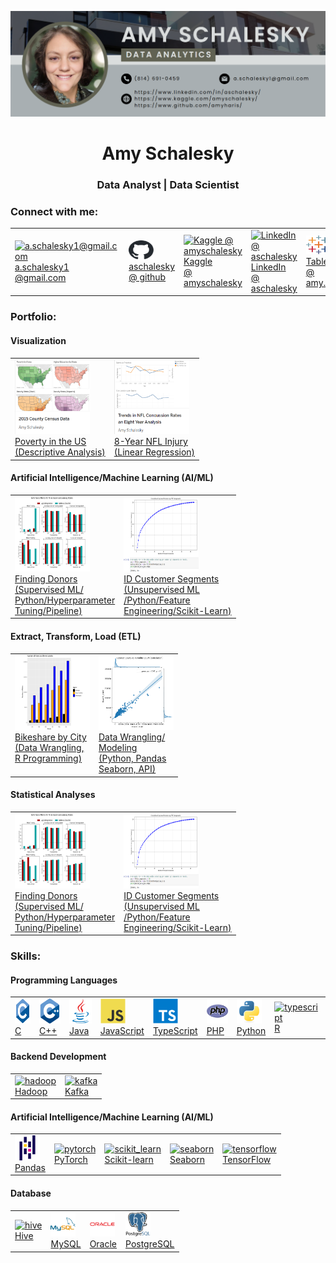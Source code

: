 ![Amy Schalesky, Data Analytics](Banner.png)
<h1 align="center">Amy Schalesky</h1>
<h3 align="center">Data Analyst | Data Scientist</h3>

<h3 align="left">Connect with me:</h3>
<table>
  <tr>
    <td>
      <a href="mailto:a.schalesky1@gmail.com" target="blank">
        <img src="https://upload.wikimedia.org/wikipedia/commons/7/7e/Gmail_icon_%282020%29.svg" alt="a.schalesky1@gmail.com" height="30" width="40" />
        <br>a.schalesky1
        <br>@gmail.com
      </a>
    </td>
    <td>
      <a href="https://github.com/aschalesky" target="blank">
        <img src=/github-mark.svg alt="GitHub @ aschalesky" height="30" width="40">
        <br>aschalesky
        <br>@ github
      </a>
    </td>
    <td>
      <a href="https://kaggle.com/amyschalesky" target="blank">
        <img src="https://raw.githubusercontent.com/rahuldkjain/github-profile-readme-generator/master/src/images/icons/Social/kaggle.svg" alt="Kaggle @ amyschalesky" height="30" width="40">
        <br>Kaggle
        <br>@ amyschalesky
      </a>
    </td>
    <td>
      <a href="https://linkedin.com/in/aschalesky" target="blank">
        <img src="https://raw.githubusercontent.com/rahuldkjain/github-profile-readme-generator/master/src/images/icons/Social/linked-in-alt.svg" alt="LinkedIn @ aschalesky" height="30" width="40"/>
        <br>LinkedIn
        <br>@ aschalesky
      </a>
    </td>
    <td>
      <a href="https://public.tableau.com/app/profile/amy.schalesky/vizzes" target="blank">
        <img src="/tableau-icon-svgrepo-com.svg" alt="Tableau Public @ amy.schalesky" height="30" width="40"/>
        <br>Tableau Public 
        <br>@ amy.schalesky
      </a>
    </td>
  </tr>
</table>

<h3 align="left">Portfolio:</h3>
<h4 align="left">Visualization</h4>
<table>
  <tr>
    <td VALIGN = Top>
      <a href="https://public.tableau.com/app/profile/amy.schalesky/viz/2015CountyCensusData/Dashboard1" target="blank">
        <img src="/Tableau_Poverty_in_the_US.png" alt="Poverty in the US" height="120" width="120">
        <br>Poverty in the US
        <br>(Descriptive Analysis)
      </a>
    </td>
    <td VALIGN = Top>
      <a href="https://public.tableau.com/app/profile/amy.schalesky/viz/TrendsinNFLConcussionRatesanEightYearAnalysis_17386674861240/GamevsPracticeComparisons" target="blank">
        <img src="/Tableau_NFL_Injuries.png" alt="8-Year NFL Injury Regression" height="120" width="120">
        <br>8-Year NFL Injury
        <br>(Linear Regression)
      </a>
    </td>
  </tr>
</table>
<h4 align="left">Artificial Intelligence/Machine Learning (AI/ML)</h4>
<table>
  <tr>
    <td VALIGN = Top>
      <a href="https://github.com/aschalesky/Finding_Donors/blob/main/finding_donors.ipynb" target="blank">
        <img src="/Finding_Donors.png" alt="Finding Donors (Supervised Learning in Python)" height="120" width="120">
        <br>Finding Donors
        <br>(Supervised ML/
        <br>Python/Hyperparameter 
        <br>Tuning/Pipeline)
      </a>
    </td>
    <td VALIGN = Top>
      <a href="https://github.com/aschalesky/ML_Arvato_Creating_Customer_Segments/blob/main/Identify_Customer_Segments.ipynb" target="blank">
        <img src="/Identify_Customer_Segments.png" alt="Identify Customer Segments Unsupervised ML, Python, Feature Engineering" height="120" width="120">
        <br>ID Customer Segments
        <br>(Unsupervised ML
        <br>/Python/Feature
        <br>Engineering/Scikit-Learn)
      </a>
    </td>
  </tr>
</table>
<h4 align="left">Extract, Transform, Load (ETL)</h4>
<table>
  <tr>
    <td VALIGN = Top>
      <a href="https://github.com/aschalesky/R_Programming_Bikeshare" target="blank">
        <img src="/Bikeshare.png" alt="R Programming Bikeshare" height="120" width="120">
        <br>Bikeshare by City
        <br>(Data Wrangling,
        <br>R Programming)
      </a>
    </td>
    <td VALIGN = Top>
      <a href="https://github.com/aschalesky/Data_Wrangling_and_Modeling/blob/main/act_report.ipynb" target="blank">
        <img src="/Wrangling_Modeling.png" alt="Data Wrangling and Data Modeling" height="120" width="120">
        <br>Data Wrangling/
        <br>Modeling
        <br>(Python, Pandas
        <br>Seaborn, API)
      </a>
    </td>
  </tr>
</table>
<h4 align="left">Statistical Analyses</h4>
<table>
  <tr>
    <td VALIGN = Top>
      <a href="https://github.com/aschalesky/Finding_Donors/blob/main/finding_donors.ipynb" target="blank">
        <img src="/Finding_Donors.png" alt="Finding Donors (Supervised Learning in Python)" height="120" width="120">
        <br>Finding Donors
        <br>(Supervised ML/
        <br>Python/Hyperparameter 
        <br>Tuning/Pipeline)
      </a>
    </td>
    <td VALIGN = Top>
      <a href="https://github.com/aschalesky/ML_Arvato_Creating_Customer_Segments/blob/main/Identify_Customer_Segments.ipynb" target="blank">
        <img src="/Identify_Customer_Segments.png" alt="Identify Customer Segments Unsupervised ML, Python, Feature Engineering" height="120" width="120">
        <br>ID Customer Segments
        <br>(Unsupervised ML
        <br>/Python/Feature
        <br>Engineering/Scikit-Learn)
      </a>
    </td>
  </tr>
</table>
<h3 align="left">Skills:</h3>
<h4 align="left">Programming Languages</h4>
<p>
<table>
  <tr>
    <td>
      <a href="https://www.cprogramming.com/" target="_blank" rel="noreferrer">
        <img src="https://raw.githubusercontent.com/devicons/devicon/master/icons/c/c-original.svg" alt="C" width="40" height="40">
        <br>C
      </a>
    </td>
    <td>
      <a href="https://www.w3schools.com/cpp/" target="_blank" rel="noreferrer">
        <img src="https://raw.githubusercontent.com/devicons/devicon/master/icons/cplusplus/cplusplus-original.svg" alt="cplusplus" width="40" height="40">
        <br>C++
      </a>
    </td>
    <td>
      <a href="https://www.java.com" target="_blank" rel="noreferrer">
        <img src="https://raw.githubusercontent.com/devicons/devicon/master/icons/java/java-original.svg" alt="java" width="40" height="40">
        <br>Java
      </a>
    </td>
    <td>
      <a href="https://developer.mozilla.org/en-US/docs/Web/JavaScript" target="_blank" rel="noreferrer">
        <img src="https://raw.githubusercontent.com/devicons/devicon/master/icons/javascript/javascript-original.svg" alt="javascript" width="40" height="40"/>
        <br>JavaScript
      </a>
    </td>
    <td>
      <a href="https://www.typescriptlang.org/" target="_blank" rel="noreferrer">
        <img src="https://raw.githubusercontent.com/devicons/devicon/master/icons/typescript/typescript-original.svg" alt="typescript" width="40" height="40"/>
        <br>TypeScript
      </a>
    </td>
    <td>
      <a href="https://www.php.net" target="_blank" rel="noreferrer">
        <img src="https://raw.githubusercontent.com/devicons/devicon/master/icons/php/php-original.svg" alt="php" width="40" height="40"/>
        <br>PHP
      </a>
    </td>
    <td>
      <a href="https://www.python.org" target="_blank" rel="noreferrer">
        <img src="https://raw.githubusercontent.com/devicons/devicon/master/icons/python/python-original.svg" alt="python" width="40" height="40"/>
        <br>Python
      </a>
    </td>
    <td>
      <a href="https://www.r-project.org/" target="_blank" rel="noreferrer">
        <img src="https://www.r-project.org/logo/Rlogo.svg" alt="typescript" width="40" height="40"/>
        <br>R
      </a>
    </td>
  </tr>
</table>
</p>
<p>
<h4 align="left">Backend Development</h4>
<table>
  <tr>
    <td>
      <a href="https://hadoop.apache.org/" target="_blank" rel="noreferrer">
        <img src="https://www.vectorlogo.zone/logos/apache_hadoop/apache_hadoop-icon.svg" alt="hadoop" width="40" height="40"/>
        <br>Hadoop
      </a>
    </td>
    <td>
      <a href="https://kafka.apache.org/" target="_blank" rel="noreferrer">
        <img src="https://www.vectorlogo.zone/logos/apache_kafka/apache_kafka-icon.svg" alt="kafka" width="40" height="40"/>
        <br>Kafka
      </a>
    </td>
  </tr>
</table>
</p>
<h4 align="left">Artificial Intelligence/Machine Learning (AI/ML)</h4>
<table>
  <tr>
    <td>
      <a href="https://pandas.pydata.org/" target="_blank" rel="noreferrer">
        <img src="https://raw.githubusercontent.com/devicons/devicon/2ae2a900d2f041da66e950e4d48052658d850630/icons/pandas/pandas-original.svg" alt="pandas" width="40" height="40"/>
        <br>Pandas
      </a>
    </td>
    <td>
      <a href="https://pytorch.org/" target="_blank" rel="noreferrer">
        <img src="https://www.vectorlogo.zone/logos/pytorch/pytorch-icon.svg" alt="pytorch" width="40" height="40"/>
        <br>PyTorch
      </a>
    </td>
    <td>
      <a href="https://scikit-learn.org/" target="_blank" rel="noreferrer">
        <img src="https://upload.wikimedia.org/wikipedia/commons/0/05/Scikit_learn_logo_small.svg" alt="scikit_learn" width="40" height="40"/>
        <br>Scikit-learn
      </a>
    </td>
    <td>
      <a href="https://seaborn.pydata.org/" target="_blank" rel="noreferrer">
        <img src="https://seaborn.pydata.org/_images/logo-mark-lightbg.svg" alt="seaborn" width="40" height="40"/>
        <br>Seaborn
      </a>
    </td>
    <td>
      <a href="https://www.tensorflow.org" target="_blank" rel="noreferrer">
        <img src="https://www.vectorlogo.zone/logos/tensorflow/tensorflow-icon.svg" alt="tensorflow" width="40" height="40"/>
        <br>TensorFlow
      </a>
    </td>
  </tr>
</table>
<h4 align="left">Database</h4>
<table>
  <tr>
    <td>
      <a href="https://hive.apache.org/" target="_blank" rel="noreferrer">
        <img src="https://www.vectorlogo.zone/logos/apache_hive/apache_hive-icon.svg" alt="hive" width="40" height="40"/>
        <br>Hive
      </a>
    </td>
    <td>
      <a href="https://www.mysql.com/" target="_blank" rel="noreferrer">
        <img src="https://raw.githubusercontent.com/devicons/devicon/master/icons/mysql/mysql-original-wordmark.svg" alt="mysql" width="40" height="40"/>
        <br>MySQL
      </a>
    </td>
    <td>
      <a href="https://www.oracle.com/" target="_blank" rel="noreferrer">
        <img src="https://raw.githubusercontent.com/devicons/devicon/master/icons/oracle/oracle-original.svg" alt="oracle" width="40" height="40"/>
        <br>Oracle
      </a>
    </td>
    <td>
      <a href="https://www.postgresql.org" target="_blank" rel="noreferrer">
        <img src="https://raw.githubusercontent.com/devicons/devicon/master/icons/postgresql/postgresql-original-wordmark.svg" alt="postgresql" width="40" height="40"/>
        <br>PostgreSQL
      </a>
    </td>
  </tr>
</table>
